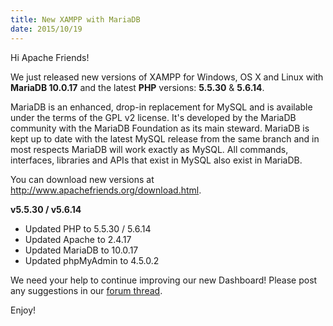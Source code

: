 ```yaml
---
title: New XAMPP with MariaDB
date: 2015/10/19
---
```


Hi Apache Friends!

We just released new versions of XAMPP for Windows, OS X and Linux with <b>MariaDB 10.0.17</b> and the latest <b>PHP</b> versions: <b>5.5.30</b> & <b>5.6.14</b>.

MariaDB is an enhanced, drop-in replacement for MySQL and is available under the terms of the GPL v2 license. It's developed by the MariaDB community with the MariaDB Foundation as its main steward. MariaDB is kept up to date with the latest MySQL release from the same branch and in most respects MariaDB will work exactly as MySQL. All commands, interfaces, libraries and APIs that exist in MySQL also exist in MariaDB.

You can download new versions at <a href="http://www.apachefriends.org/download.html">http://www.apachefriends.org/download.html</a>.

<b>v5.5.30 / v5.6.14</b>

- Updated PHP to 5.5.30 / 5.6.14
- Updated Apache to 2.4.17
- Updated MariaDB to 10.0.17
- Updated phpMyAdmin to 4.5.0.2

We need your help to continue improving our new Dashboard! Please post any suggestions in our <a href="https://community.apachefriends.org/f/viewtopic.php?f=1&t=69810">forum thread</a>.

Enjoy!
